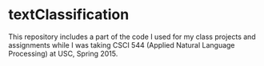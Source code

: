 # textClassification

This repository includes a part of the code I used for my class projects and assignments while I was taking CSCI 544 (Applied Natural Language Processing) at USC, Spring 2015. 